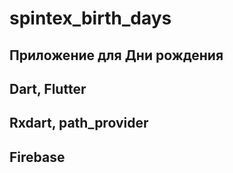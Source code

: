 # spintex_birth_days

## Приложение для Дни рождения

## Dart, Flutter
## Rxdart, path_provider
## Firebase


